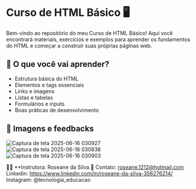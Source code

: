 # Curso de HTML Básico 🖥️

Bem-vindo ao repositório do meu Curso de HTML Básico! Aqui você encontrará materiais, exercícios e exemplos para aprender os fundamentos do HTML e começar a construir suas próprias páginas web.

## 📌 O que você vai aprender?
- Estrutura básica do HTML
- Elementos e tags essenciais
- Links e imagens
- Listas e tabelas
- Formulários e inputs
- Boas práticas de desenvolvimento

## 🤝 Imagens e feedbacks

![Captura de tela 2025-06-16 030927](https://github.com/user-attachments/assets/a74321a6-ba86-4b76-9742-c97830189c9e)
![Captura de tela 2025-06-16 030838](https://github.com/user-attachments/assets/1926a641-7ed5-48d4-bb37-5f9c7c6e6e63)
![Captura de tela 2025-06-16 030903](https://github.com/user-attachments/assets/fc717446-8af4-4e08-8ff8-8a2bf86df878)







👩‍💻 **Instrutora: Roseane da Silva
📧 Contato: roseane.1212@hotmail.com
Linkedin: https://www.linkedin.com/in/roseane-da-silva-356276214/
Instagram: @tecnologia_educacao


